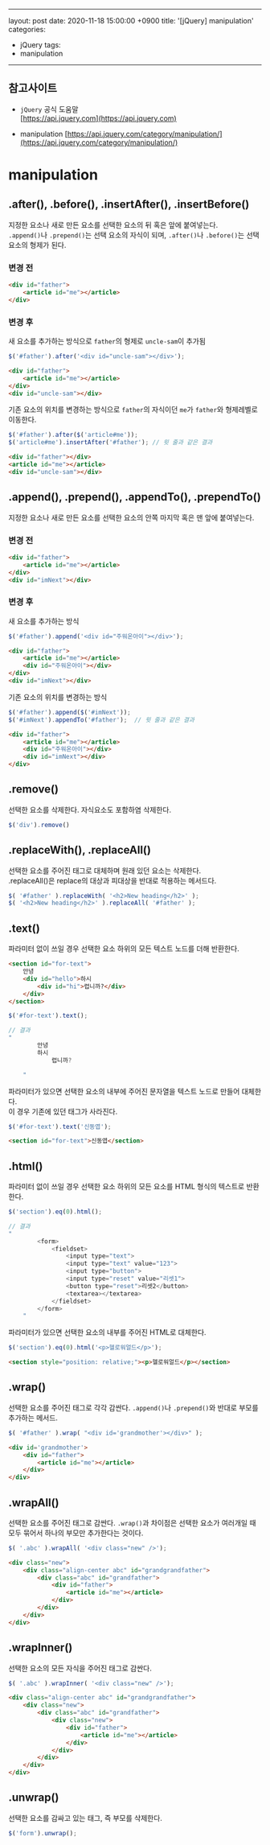 
---
layout: post
date: 2020-11-18 15:00:00 +0900
title: '[jQuery] manipulation'
categories:
- jQuery
tags:
- manipulation
---

## 참고사이트
- `jQuery` 공식 도움말  
[https://api.jquery.com](https://api.jquery.com)

- manipulation
[https://api.jquery.com/category/manipulation/](https://api.jquery.com/category/manipulation/)

# manipulation  

## .after(), .before(), .insertAfter(), .insertBefore()  

지정한 요소나 새로 만든 요소를 선택한 요소의 뒤 혹은 앞에 붙여넣는다.   
`.append()`나 `.prepend()`는 선택 요소의 자식이 되며, `.after()`나 `.before()`는 선택 요소의 형제가 된다.  

### 변경 전  

```HTML
<div id="father">
	<article id="me"></article>
</div>
```

### 변경 후

새 요소를 추가하는 방식으로 `father`의 형제로 `uncle-sam`이 추가됨

```javascript
$('#father').after('<div id="uncle-sam"></div>');
```
```HTML
<div id="father">
	<article id="me"></article>
</div>
<div id="uncle-sam"></div>
```

기존 요소의 위치를 변경하는 방식으로 `father`의 자식이던 `me`가 `father`와 형제레벨로 이동한다.

```javascript
$('#father').after($('article#me'));
$('article#me').insertAfter('#father'); // 윗 줄과 같은 결과
```
```HTML
<div id="father"></div>
<article id="me"></article>
<div id="uncle-sam"></div>
```

## .append(), .prepend(), .appendTo(), .prependTo()  

지정한 요소나 새로 만든 요소를 선택한 요소의 안쪽 마지막 혹은 맨 앞에 붙여넣는다.  

### 변경 전  

```HTML
<div id="father">
	<article id="me"></article>
</div>
<div id="imNext"></div>
```

### 변경 후

새 요소를 추가하는 방식  

```javascript
$('#father').append('<div id="주워온아이"></div>');
```
```HTML
<div id="father">
	<article id="me"></article>
	<div id="주워온아이"></div>
</div>
<div id="imNext"></div>
```

기존 요소의 위치를 변경하는 방식  

```javascript
$('#father').append($('#imNext'));
$('#imNext').appendTo('#father');  // 윗 줄과 같은 결과
```
```HTML
<div id="father">
	<article id="me"></article>
	<div id="주워온아이"></div>
	<div id="imNext"></div>
</div>
```

## .remove()  

선택한 요소를 삭제한다.  자식요소도 포함하염 삭제한다.  

```javascript
$('div').remove()  
```

## .replaceWith(), .replaceAll()

선택한 요소를 주어진 태그로 대체하며 원래 있던 요소는 삭제한다.  
.replaceAll()은 replace의 대상과 피대상을 반대로 적용하는 메서드다.

```javascript
$( '#father' ).replaceWith( '<h2>New heading</h2>' );
$( '<h2>New heading</h2>' ).replaceAll( '#father' );  
```

## .text()  

파라미터 없이 쓰일 경우 선택한 요소 하위의 모든 텍스트 노드를 더해 반환한다.  

```HTML
<section id="for-text">
	안녕
	<div id="hello">하시
		<div id="hi">렵니까?</div>
	</div>
</section>
```
```javascript
$('#for-text').text();  

// 결과
"
		안녕
		하시
			렵니까?

	"
```

파라미터가 있으면 선택한 요소의 내부에 주어진 문자열을 텍스트 노드로 만들어 대체한다.   
이 경우 기존에 있던 태그가 사라진다.

```javascript
$('#for-text').text('신동엽');  

```
```HTML
<section id="for-text">신동엽</section>
```

## .html()  

파라미터 없이 쓰일 경우 선택한 요소 하위의 모든 요소를 HTML 형식의 텍스트로 반환한다.  

```javascript
$('section').eq(0).html();  

// 결과
"
		<form>
			<fieldset>
				<input type="text">
				<input type="text" value="123">
				<input type="button">
				<input type="reset" value="리셋1">
				<button type="reset">리셋2</button>
				<textarea></textarea>
			</fieldset>
		</form>		
	"
```

파라미터가 있으면 선택한 요소의 내부를 주어진 HTML로 대체한다.  

```javascript
$('section').eq(0).html('<p>헬로워얼드</p>');  
```
```HTML
<section style="position: relative;"><p>헬로워얼드</p></section>
```

## .wrap()  

선택한 요소를 주어진 태그로 각각 감싼다. `.append()`나 `.prepend()`와 반대로 부모를 추가하는 메서드.  

```javascript
$( '#father' ).wrap( "<div id='grandmother'></div>" );  
```
```HTML
<div id='grandmother'>
	<div id="father">
		<article id="me"></article>
	</div>
</div>
```

## .wrapAll()  

선택한 요소를 주어진 태그로 감싼다. `.wrap()`과 차이점은 선택한 요소가 여러개일 때 모두 묶어서 하나의 부모만 추가한다는 것이다.

```javascript
$( '.abc' ).wrapAll( '<div class="new" />');  
```

```HTML
<div class="new">
	<div class="align-center abc" id="grandgrandfather">
		<div class="abc" id="grandfather">
			<div id="father">
				<article id="me"></article>
			</div>
		</div>
	</div>
</div>
```

## .wrapInner()  

선택한 요소의 모든 자식을 주어진 태그로 감싼다.  

```javascript
$( '.abc' ).wrapInner( '<div class="new" />');    
```
```HTML
<div class="align-center abc" id="grandgrandfather">
	<div class="new">
		<div class="abc" id="grandfather">
			<div class="new">
				<div id="father">
					<article id="me"></article>
				</div>
			</div>
		</div>
	</div>
</div>
```

## .unwrap()  

선택한 요소를 감싸고 있는 태그, 즉 부모를 삭제한다.  

```javascript
$('form').unwrap();  
```
